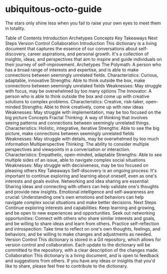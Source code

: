 # ubiquitous-octo-guide
The stars only shine less when you fail to raise your own eyes to meet them in totality.

Table of Contents
Introduction
Archetypes
Concepts
Key Takeaways
Next Steps
Version Control
Collaboration
Introduction
This dictionary is a living document that captures the essence of our conversations about self-discovery, career aspirations, and personal growth. It's a collection of insights, ideas, and perspectives that aim to inspire and guide individuals on their journey of self-improvement.
Archetypes
The Polymath: A person who has a broad range of interests and expertise, and is able to make connections between seemingly unrelated fields.
Characteristics: Curious, adaptable, innovative
Strengths: Able to think outside the box, make connections between seemingly unrelated fields
Weaknesses: May struggle with focus, may be overwhelmed by too many options
The Innovator: A person who is able to think outside the box and come up with creative solutions to complex problems.
Characteristics: Creative, risk-taker, open-minded
Strengths: Able to think creatively, come up with new ideas
Weaknesses: May struggle with implementation, may be too focused on the big picture
Concepts
Fractal Thinking: A way of thinking that involves seeing patterns and connections between seemingly unrelated things.
Characteristics: Holistic, integrative, iterative
Strengths: Able to see the big picture, make connections between seemingly unrelated fields
Weaknesses: May struggle with details, may be overwhelmed by too much information
Multiperspective Thinking: The ability to consider multiple perspectives and viewpoints in a conversation or interaction.
Characteristics: Empathetic, open-minded, adaptable
Strengths: Able to see multiple sides of an issue, able to navigate complex social situations
Weaknesses: May struggle with decisiveness, may be too focused on pleasing others
Key Takeaways
Self-discovery is an ongoing process: It's important to continue exploring and learning about oneself, even as one's interests and goals evolve.
Networking and idea sharing are essential: Sharing ideas and connecting with others can help validate one's thoughts and provide new insights.
Emotional intelligence and self-awareness are crucial: Understanding one's own emotions and behaviors can help navigate complex social situations and make better decisions.
Next Steps
Continue exploring interests and capabilities: Keep learning and growing, and be open to new experiences and opportunities.
Seek out networking opportunities: Connect with others who share similar interests and goals, and be willing to share ideas and learn from others.
Practice self-reflection and introspection: Take time to reflect on one's own thoughts, feelings, and behaviors, and be willing to make changes and adjustments as needed.
Version Control
This dictionary is stored in a Git repository, which allows for version control and collaboration. Each update to the dictionary will be committed to the repository, with a clear description of the changes made.
Collaboration
This dictionary is a living document, and is open to feedback and suggestions from others. If you have any ideas or insights that you'd like to share, please feel free to contribute to the dictionary.
